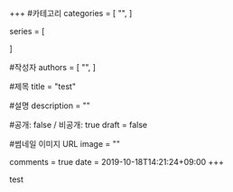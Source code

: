 +++
#카테고리
categories = [
    "",
]

series = [
    
]

#작성자
authors = [
    "",
]

#제목
title = "test"

#설명
description = ""

#공개: false / 비공개: true
draft = false

#썸네일 이미지 URL
image = ""

comments = true
date = 2019-10-18T14:21:24+09:00
+++

<!-- 게시글 내용 -->
test